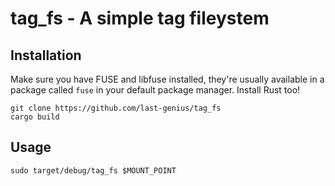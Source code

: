 # tag_fs - A simple tag fileystem

## Installation

Make sure you have FUSE and libfuse installed, they're usually available in a package
called `fuse` in your default package manager. Install Rust too!

```
git clone https://github.com/last-genius/tag_fs
cargo build
```

## Usage

```
sudo target/debug/tag_fs $MOUNT_POINT
```
